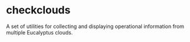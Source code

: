 checkclouds
===========

A set of utilities for collecting and displaying operational information from multiple Eucalyptus clouds.
